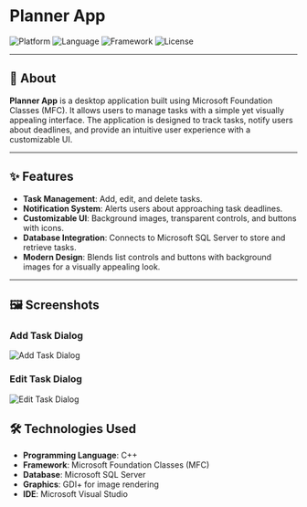 # Planner App
![Platform](https://img.shields.io/badge/Platform-Windows-blue)
![Language](https://img.shields.io/badge/Language-C%2B%2B-green)
![Framework](https://img.shields.io/badge/Framework-MFC-orange)
![License](https://img.shields.io/badge/License-MIT-brightgreen)

---

## 📖 About

**Planner App** is a desktop application built using Microsoft Foundation Classes (MFC). It allows users to manage tasks with a simple yet visually appealing interface. The application is designed to track tasks, notify users about deadlines, and provide an intuitive user experience with a customizable UI.

---

## ✨ Features

- **Task Management**: Add, edit, and delete tasks.
- **Notification System**: Alerts users about approaching task deadlines.
- **Customizable UI**: Background images, transparent controls, and buttons with icons.
- **Database Integration**: Connects to Microsoft SQL Server to store and retrieve tasks.
- **Modern Design**: Blends list controls and buttons with background images for a visually appealing look.

---

## 🖼️ Screenshots

### **Add Task Dialog**
![Add Task Dialog](https://github.com/user-attachments/assets/3a1ee088-0f76-48ac-bfc8-3a9f21e239d7)


### **Edit Task Dialog**
![Edit Task Dialog](https://github.com/user-attachments/assets/ac768993-86e1-4af3-bf5a-2f77456aa635)





## 🛠️ Technologies Used

- **Programming Language**: C++
- **Framework**: Microsoft Foundation Classes (MFC)
- **Database**: Microsoft SQL Server
- **Graphics**: GDI+ for image rendering
- **IDE**: Microsoft Visual Studio
